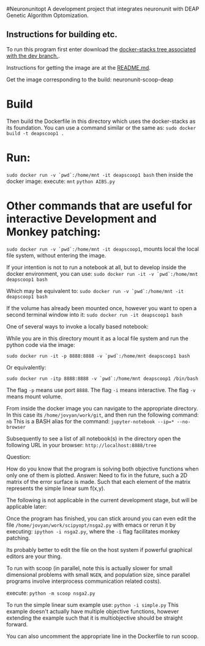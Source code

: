 #Neuronunitopt
A development project that integrates neuronunit with DEAP Genetic Algorithm Optomization.

## Instructions for building etc.

To run this program first enter download the [docker-stacks tree associated with the dev branch.](https://github.com/scidash/docker-stacks/tree/dev "Title").

Instructions for getting the image are at the [README.md](https://github.com/scidash/docker-stacks/blob/dev/README.md "Title").

Get the image corresponding to the build: neuronunit-scoop-deap

# Build
Then build the Dockerfile in this directory which uses the docker-stacks as its foundation. You can use a command similar or the same as:
`sudo docker build -t deapscoop1 .` 

# Run:
```sudo docker run -v `pwd`:/home/mnt -it deapscoop1 bash```
then inside the docker image:
execute: `mnt`
`python AIBS.py`

# Other commands that are useful for interactive Development and Monkey patching:

```sudo docker run -v `pwd`:/home/mnt -it deapscoop1```, mounts local the local file system, without entering the image.


If your intention is not to run a notebook at all, but to develop inside the docker environment, you can use:
```sudo docker run -it -v `pwd`:/home/mnt deapscoop1 bash```

Which may be equivalent to:
```sudo docker run -v `pwd`:/home/mnt -it deapscoop1 bash```

If the volume has already been mounted once, however you want to open a second terminal window into it:
`sudo docker run -it deapscoop1 bash`



One of several ways to invoke a locally based notebook:

While you are in this directory mount it as a local file system and run the python code via the image:

```sudo docker run -it -p 8888:8888 -v `pwd`:/home/mnt deapscoop1 bash```

Or equivalently:

```sudo docker run -itp 8888:8888 -v `pwd`:/home/mnt deapscoop1 /bin/bash```

The flag `-p` means use port `8888`. The flag `-i` means interactive. The flag `-v` means mount volume.

From inside the docker image you can navigate to the appropriate directory. In this case its `/home/jovyan/work/git`, and then run the following command: `nb`
This is a BASH alias for the command: `jupyter-notebook --ip=* --no-browser`

Subsequently to see a list of all notebook(s) in the directory open the following URL in your browser:
`http://localhost:8888/tree`


Question:

How do you know that the program is solving both objective functions when only one of them is plotted. Answer: Need to fix in the future, such a 2D matrix of the error surface is made. Such that each element of the matrix represents the simple linear sum f(x,y). 

The following is not applicable in the current development stage, but will be applicable later:

Once the program has finished, you can stick around you can even edit the file `/home/jovyan/work/scipyopt/nsga2.py` with emacs or rerun it by executing:
`ipython -i nsga2.py`, where the `-i` flag facilitates monkey patching.
 
Its probably better to edit the file on the host system if powerful graphical editors are your thing.

To run with scoop (in parallel, note this is actually slower for small dimensional problems with small `NGEN`, and population size, since parallel programs involve interprocess communication related costs).

execute:
`python -m scoop nsga2.py`

To run the simple linear sum example use:
`python -i simple.py`
This example doesn't actually have multiple objective functions, however extending the example such that it is multiobjective should be straight forward.

You can also uncomment the appropriate line in the Dockerfile to run scoop.



